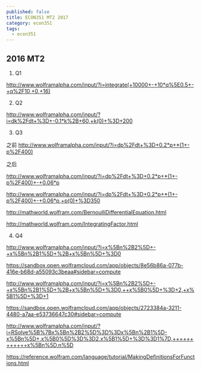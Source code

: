 ```yaml
---
published: false
title: ECON351 MT2 2017
category: econ351
tags:
  - econ351
---
```

## 2016 MT2


1. Q1 

http://www.wolframalpha.com/input/?i=integrate(+10000+-+10*q%5E0.5+-+q%2F10,+0,+16)

2. Q2

http://www.wolframalpha.com/input/?i=dk%2Fdt+%3D+-0.1*k%2B+60,+k(0)+%3D+200

3. Q3

之前
http://www.wolframalpha.com/input/?i=dp%2Fdt+%3D+0.2*p+*(1+-p%2F400)

之后

http://www.wolframalpha.com/input/?i=dp%2Fdt+%3D+0.2*p+*(1+-p%2F400)+-+0.06*p


http://www.wolframalpha.com/input/?i=dp%2Fdt+%3D+0.2*p+*(1+-p%2F400)+-+0.06*p,+p(0)+%3D350


http://mathworld.wolfram.com/BernoulliDifferentialEquation.html

http://mathworld.wolfram.com/IntegratingFactor.html


4. Q4

http://www.wolframalpha.com/input/?i=x%5Bn%2B2%5D+-+x%5Bn%2B1%5D+%2B+x%5Bn%5D+%3D0

https://sandbox.open.wolframcloud.com/app/objects/8e56b86a-077b-416e-b68d-a55093c3beaa#sidebar=compute


http://www.wolframalpha.com/input/?i=x%5Bn%2B2%5D+-+x%5Bn%2B1%5D+%2B+x%5Bn%5D+%3D0,++x%5B0%5D+%3D+2,+x%5B1%5D+%3D+1


https://sandbox.open.wolframcloud.com/app/objects/2723384a-3211-4480-a7aa-e53736647c30#sidebar=compute


http://www.wolframalpha.com/input/?i=RSolve%5B%7Bx%5Bn%2B2%5D%3D%3Dx%5Bn%2B1%5D-x%5Bn%5D+,x%5B0%5D%3D%3D2,x%5B1%5D+%3D%3D1%7D,++++++++++++x%5Bn%5D,n%5D


https://reference.wolfram.com/language/tutorial/MakingDefinitionsForFunctions.html



